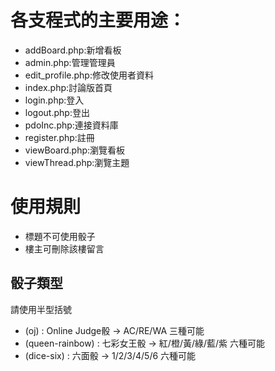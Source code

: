 # 各支程式的主要用途：
- addBoard.php:新增看板
- admin.php:管理管理員
- edit_profile.php:修改使用者資料
- index.php:討論版首頁
- login.php:登入
- logout.php:登出
- pdoInc.php:連接資料庫
- register.php:註冊
- viewBoard.php:瀏覽看板
- viewThread.php:瀏覽主題

# 使用規則
- 標題不可使用骰子
- 樓主可刪除該樓留言

## 骰子類型
請使用半型括號
-  (oj) : Online Judge骰 -> AC/RE/WA 三種可能
-  (queen-rainbow) : 七彩女王骰 -> 紅/橙/黃/綠/藍/紫 六種可能
-  (dice-six) : 六面骰 -> 1/2/3/4/5/6 六種可能
 
